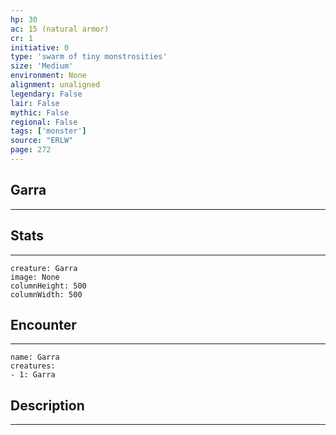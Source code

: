 ```yaml
---
hp: 30
ac: 15 (natural armor)
cr: 1
initiative: 0
type: 'swarm of tiny monstrosities'    
size: 'Medium'
environment: None
alignment: unaligned
legendary: False
lair: False
mythic: False
regional: False
tags: ['monster']
source: "ERLW"
page: 272
---
```


## Garra
---



## Stats
---

```statblock
creature: Garra
image: None
columnHeight: 500
columnWidth: 500
```

## Encounter
---

```encounter-table
name: Garra
creatures:
- 1: Garra
```

## Description
---




